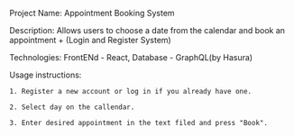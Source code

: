 Project Name: Appointment Booking System

Description: Allows users to choose a date from the calendar and book an appointment + (Login and Register System)

Technologies: FrontENd - React, Database - GraphQL(by Hasura)

Usage instructions:

  	1. Register a new account or log in if you already have one.
    
  	2. Select day on the callendar.
    
  	3. Enter desired appointment in the text filed and press "Book".
